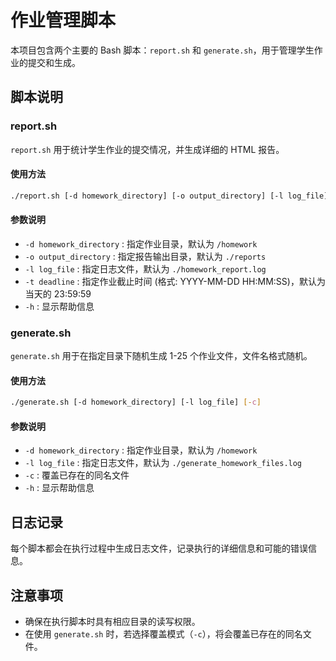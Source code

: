 # 作业管理脚本

本项目包含两个主要的 Bash 脚本：`report.sh` 和 `generate.sh`，用于管理学生作业的提交和生成。

## 脚本说明

### report.sh

`report.sh` 用于统计学生作业的提交情况，并生成详细的 HTML 报告。

#### 使用方法

```bash
./report.sh [-d homework_directory] [-o output_directory] [-l log_file] [-t deadline]
```

#### 参数说明

- `-d homework_directory` : 指定作业目录，默认为 `/homework`
- `-o output_directory` : 指定报告输出目录，默认为 `./reports`
- `-l log_file` : 指定日志文件，默认为 `./homework_report.log`
- `-t deadline` : 指定作业截止时间 (格式: YYYY-MM-DD HH:MM:SS)，默认为当天的 23:59:59
- `-h` : 显示帮助信息

### generate.sh

`generate.sh` 用于在指定目录下随机生成 1-25 个作业文件，文件名格式随机。

#### 使用方法

```bash
./generate.sh [-d homework_directory] [-l log_file] [-c]
```

#### 参数说明

- `-d homework_directory` : 指定作业目录，默认为 `/homework`
- `-l log_file` : 指定日志文件，默认为 `./generate_homework_files.log`
- `-c` : 覆盖已存在的同名文件
- `-h` : 显示帮助信息

## 日志记录

每个脚本都会在执行过程中生成日志文件，记录执行的详细信息和可能的错误信息。

## 注意事项

- 确保在执行脚本时具有相应目录的读写权限。
- 在使用 `generate.sh` 时，若选择覆盖模式（`-c`），将会覆盖已存在的同名文件。
